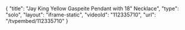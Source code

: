 {
    "title": "Jay King Yellow Gaspeite Pendant with 18\" Necklace",
    "type": "solo",
    "layout": "iframe-static",
    "videoId": "112335710",
    "url": "\/tvpembed\/112335710"
}